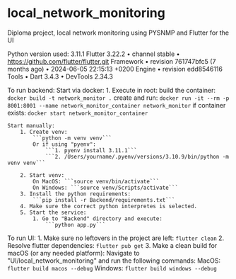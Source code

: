 # local_network_monitoring
Diploma project, local network monitoring using PYSNMP and Flutter for the UI

Python version used: 3.11.1
Flutter 3.22.2 • channel stable • https://github.com/flutter/flutter.git
Framework • revision 761747bfc5 (7 months ago) • 2024-06-05 22:15:13 +0200
Engine • revision edd8546116
Tools • Dart 3.4.3 • DevTools 2.34.3

To run backend:
    Start via docker:
        1. Execute in root:
            build the container: ```docker build -t network_monitor .```
            create and run: ```docker run -it --rm -p 8001:8001 --name network_monitor_container network_monitor```
            if container exists: ```docker start network_monitor_container```

    Start manually:
        1. Create venv:
            ```python -m venv venv```
            Or if using "pyenv":
                ```1. pyenv install 3.11.1```
                ```2. /Users/yourname/.pyenv/versions/3.10.9/bin/python -m venv venv```

        2. Start venv:
            On MacOS: ```source venv/bin/activate```
            On Windows: ```source venv/Scripts/activate```
        3. Install the python requirements:
            ```pip install -r Backend/requirements.txt```
        4. Make sure the correct python interpretes is selected.
        5. Start the service:
            1. Go to "Backend" directory and execute:
                ```python app.py```

To run UI:
    1. Make sure no leftovers in the project are left:
        ```flutter clean```
    2. Resolve flutter dependencies:
        ```flutter pub get```
    3. Make a clean build for macOS (or any needed platform):
        Navigate to "UI/local_network_monitoring" and run the following commands:
            MacOS: ```flutter build macos --debug```
            Windows: ```flutter build windows --debug```